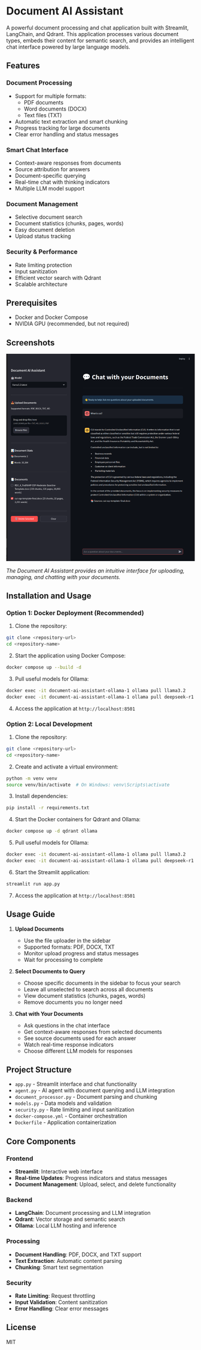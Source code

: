 # Document AI Assistant

A powerful document processing and chat application built with Streamlit, LangChain, and Qdrant. This application processes various document types, embeds their content for semantic search, and provides an intelligent chat interface powered by large language models.

## Features

### Document Processing
- Support for multiple formats:
  - PDF documents
  - Word documents (DOCX)
  - Text files (TXT)
- Automatic text extraction and smart chunking
- Progress tracking for large documents
- Clear error handling and status messages

### Smart Chat Interface
- Context-aware responses from documents
- Source attribution for answers
- Document-specific querying
- Real-time chat with thinking indicators
- Multiple LLM model support

### Document Management
- Selective document search
- Document statistics (chunks, pages, words)
- Easy document deletion
- Upload status tracking

### Security & Performance
- Rate limiting protection
- Input sanitization
- Efficient vector search with Qdrant
- Scalable architecture

## Prerequisites

- Docker and Docker Compose
- NVIDIA GPU (recommended, but not required)

## Screenshots

![Document AI Assistant Interface](docs/images/Screenshot%20from%202025-01-31%2010-23-12.png)

*The Document AI Assistant provides an intuitive interface for uploading, managing, and chatting with your documents.*

## Installation and Usage

### Option 1: Docker Deployment (Recommended)

1. Clone the repository:
```bash
git clone <repository-url>
cd <repository-name>
```

2. Start the application using Docker Compose:
```bash
docker compose up --build -d
```

3. Pull useful models for Ollama:
```bash
docker exec -it document-ai-assistant-ollama-1 ollama pull llama3.2
docker exec -it document-ai-assistant-ollama-1 ollama pull deepseek-r1
```

4. Access the application at `http://localhost:8501`

### Option 2: Local Development

1. Clone the repository:
```bash
git clone <repository-url>
cd <repository-name>
```

2. Create and activate a virtual environment:
```bash
python -m venv venv
source venv/bin/activate  # On Windows: venv\Scripts\activate
```

3. Install dependencies:
```bash
pip install -r requirements.txt
```

4. Start the Docker containers for Qdrant and Ollama:
```bash
docker compose up -d qdrant ollama
```

5. Pull useful models for Ollama:
```bash
docker exec -it document-ai-assistant-ollama-1 ollama pull llama3.2
docker exec -it document-ai-assistant-ollama-1 ollama pull deepseek-r1
```

6. Start the Streamlit application:
```bash
streamlit run app.py
```

7. Access the application at `http://localhost:8501`

## Usage Guide

1. **Upload Documents**
   - Use the file uploader in the sidebar
   - Supported formats: PDF, DOCX, TXT
   - Monitor upload progress and status messages
   - Wait for processing to complete

2. **Select Documents to Query**
   - Choose specific documents in the sidebar to focus your search
   - Leave all unselected to search across all documents
   - View document statistics (chunks, pages, words)
   - Remove documents you no longer need

3. **Chat with Your Documents**
   - Ask questions in the chat interface
   - Get context-aware responses from selected documents
   - See source documents used for each answer
   - Watch real-time response indicators
   - Choose different LLM models for responses

## Project Structure

- `app.py` - Streamlit interface and chat functionality
- `agent.py` - AI agent with document querying and LLM integration
- `document_processor.py` - Document parsing and chunking
- `models.py` - Data models and validation
- `security.py` - Rate limiting and input sanitization
- `docker-compose.yml` - Container orchestration
- `Dockerfile` - Application containerization

## Core Components

### Frontend
- **Streamlit**: Interactive web interface
- **Real-time Updates**: Progress indicators and status messages
- **Document Management**: Upload, select, and delete functionality

### Backend
- **LangChain**: Document processing and LLM integration
- **Qdrant**: Vector storage and semantic search
- **Ollama**: Local LLM hosting and inference

### Processing
- **Document Handling**: PDF, DOCX, and TXT support
- **Text Extraction**: Automatic content parsing
- **Chunking**: Smart text segmentation

### Security
- **Rate Limiting**: Request throttling
- **Input Validation**: Content sanitization
- **Error Handling**: Clear error messages

## License

MIT
